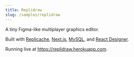 ```yaml
---
title: Replidraw
slug: /samples/replidraw
---
```


A tiny Figma-like multiplayer graphics editor.

Built with [Replicache](https://replicache.dev), [Next.js](https://nextjs.org/),
[MySQL](https://mysql.com/), and [React
Designer](https://react-designer.github.io/react-designer/).

Running live at https://replidraw.herokuapp.com.
